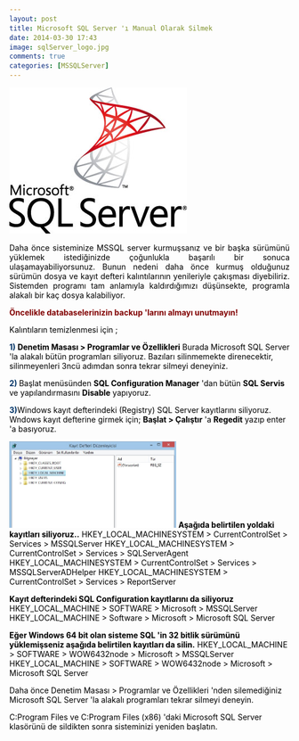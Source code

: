 ```yaml
---
layout: post
title: Microsoft SQL Server 'ı Manual Olarak Silmek
date: 2014-03-30 17:43
image: sqlServer_logo.jpg
comments: true
categories: [MSSQLServer]
---
```

<span style="color:#000000;"><a href="/images/sqlServer_logo.jpg"><span style="color:#000000;"><img class="size-full wp-image-116 aligncenter" src="/images/sqlServer_logo.jpg" alt="sqlServer_logo" width="319" height="262" /></span></a></span>
<p style="text-align:justify;"><span style="color:#000000;">Daha önce sisteminize MSSQL server kurmuşsanız ve bir başka sürümünü yüklemek istediğinizde çoğunlukla başarılı bir sonuca ulaşamayabiliyorsunuz. Bunun nedeni daha önce kurmuş olduğunuz sürümün dosya ve kayıt defteri kalıntılarının yenileriyle çakışması diyebiliriz. Sistemden programı tam anlamıyla kaldırdığımızı düşünsekte, programla alakalı bir kaç dosya kalabiliyor. </span></p>
<span style="color:#800000;"><strong>Öncelikle databaselerinizin backup 'larını almayı unutmayın!</strong></span>

<span style="color:#000000;">Kalıntıların temizlenmesi için ;</span>

<strong><span style="color:#000000;"><span style="color:#003366;">1)</span> </span><span style="color:#000000;">Denetim Masası &gt; Programlar ve Özellikleri</span></strong>
<span style="color:#000000;">Burada Microsoft SQL Server 'la alakalı bütün programları siliyoruz. </span>
<span style="color:#000000;">Bazıları silinmemekte direnecektir, silinmeyenleri 3ncü adımdan sonra tekrar silmeyi deneyiniz.</span>

<span style="color:#000000;"><strong><span style="color:#003366;">2)</span> </strong>Başlat menüsünden <strong>SQL Configuration Manager</strong> 'dan bütün <strong>SQL Servis</strong> ve yapılandırmasını <strong>Disable</strong> yapıyoruz.</span>

<span style="color:#000000;"><strong><span style="color:#003366;">3)</span></strong>Windows kayıt defterindeki (Registry) SQL Server kayıtlarını siliyoruz. Wndows kayıt defterine girmek için;</span>
<span style="color:#000000;"><strong>Başlat &gt; Çalıştır</strong> 'a <strong>Regedit</strong> yazıp enter 'a basıyoruz.</span>

<a href="/images/kayitdefteri.jpg"><img class="alignnone size-medium wp-image-128" src="/images/kayitdefteri.jpg" alt="kayitdefteri" width="300" height="155" /></a>
<strong><span style="color:#000000;">Aşağıda belirtilen yoldaki kayıtları siliyoruz..</span></strong>
<span style="color:#000000;">HKEY_LOCAL_MACHINESYSTEM &gt; CurrentControlSet &gt; Services &gt; MSSQLServer</span>
<span style="color:#000000;">HKEY_LOCAL_MACHINESYSTEM &gt; CurrentControlSet &gt; Services &gt; SQLServerAgent</span>
<span style="color:#000000;">HKEY_LOCAL_MACHINESYSTEM &gt; CurrentControlSet &gt; Services &gt; MSSQLServerADHelper</span>
<span style="color:#000000;">HKEY_LOCAL_MACHINESYSTEM &gt; CurrentControlSet &gt; Services &gt; ReportServer</span>

<strong><span style="color:#000000;">Kayıt defterindeki SQL Configuration kayıtlarını da siliyoruz</span></strong>
<span style="color:#000000;">HKEY_LOCAL_MACHINE &gt; SOFTWARE &gt; Microsoft &gt; MSSQLServer</span>
<span style="color:#000000;">HKEY_LOCAL_MACHINE &gt; Software &gt; Microsoft &gt; Microsoft SQL Server</span>

<strong><span style="color:#000000;">Eğer Windows 64 bit olan sisteme SQL 'in 32 bitlik sürümünü yüklemişseniz aşağıda belirtilen kayıtları da silin.</span></strong>
<span style="color:#000000;">HKEY_LOCAL_MACHINE &gt; SOFTWARE &gt; WOW6432node &gt; Microsoft &gt; MSSQLServer</span>
<span style="color:#000000;">HKEY_LOCAL_MACHINE &gt; SOFTWARE &gt; WOW6432node &gt; Microsoft &gt; Microsoft SQL Server</span>

<span style="color:#000000;">Daha önce Denetim Masası &gt; Programlar ve Özellikleri 'nden silemediğiniz Microsoft SQL Server 'la alakalı programları tekrar silmeyi deneyin.</span>

<span style="color:#000000;">C:Program Files ve C:Program Files (x86) 'daki Microsoft SQL Server klasörünü de sildikten sonra sisteminizi yeniden başlatın.</span>

